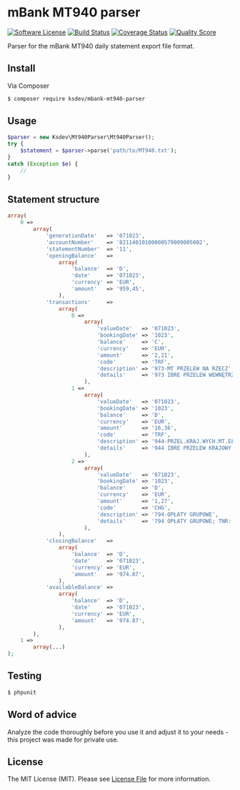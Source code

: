 # mBank MT940 parser

[![Software License](https://img.shields.io/badge/license-MIT-brightgreen.svg?style=flat-square)](LICENSE.md)
[![Build Status](https://img.shields.io/travis/ksdev-pl/mbank-mt940-parser/master.svg?style=flat-square)](https://travis-ci.org/ksdev-pl/mbank-mt940-parser)
[![Coverage Status](https://img.shields.io/scrutinizer/coverage/g/ksdev-pl/mbank-mt940-parser.svg?style=flat-square)](https://scrutinizer-ci.com/g/ksdev-pl/mbank-mt940-parser/code-structure)
[![Quality Score](https://img.shields.io/scrutinizer/g/ksdev-pl/mbank-mt940-parser.svg?style=flat-square)](https://scrutinizer-ci.com/g/ksdev-pl/mbank-mt940-parser)

Parser for the mBank MT940 daily statement export file format.

## Install

Via Composer

``` bash
$ composer require ksdev/mbank-mt940-parser
```

## Usage

``` php
$parser = new Ksdev\Mt940Parser\Mt940Parser();
try {
    $statement = $parser->parse('path/to/MT940.txt');
}
catch (Exception $e) {
    //
}
```

## Statement structure

``` php
array(
    0 =>
        array(
            'generationDate'   => '071023',
            'accountNumber'    => '82114010100000579009005002',
            'statementNumber'  => '11',
            'openingBalance'   =>
                array(
                    'balance'  => 'D',
                    'date'     => '071023',
                    'currency' => 'EUR',
                    'amount'   => '959,45',
                ),
            'transactions'     =>
                array(
                    0 =>
                        array(
                            'valueDate'   => '071023',
                            'bookingDate' => '1023',
                            'balance'     => 'C',
                            'currency'    => 'EUR',
                            'amount'      => '2,21',
                            'code'        => 'TRF',
                            'description' => '973-MT PRZELEW NA RZECZ',
                            'details'     => '973 IBRE PRZELEW WEWNĘTRZNY; Z RACH.: 46114010100000579009004001; OD: KLIENT TESTOWY SP. Z O.O. WARSZAWA, UL. SENATORSKA 18; TYT.: ZWROT NADPŁATY ZA F-RĘ 30/2006; TNR: 145411008036753.010002',
                        ),
                    1 =>
                        array(
                            'valueDate'   => '071023',
                            'bookingDate' => '1023',
                            'balance'     => 'D',
                            'currency'    => 'EUR',
                            'amount'      => '16,36',
                            'code'        => 'TRF',
                            'description' => '944-PRZEL.KRAJ.WYCH.MT.ELX',
                            'details'     => '944 IBRE PRZELEW KRAJOWY; NA RACH.: 40106000760000390201994867; DLA: WYPOŻYCZALNIA PŁYT DVD PRZYGODA MONIUSZKI 7 56-328 BRONOWICE; TYT.: WYPOŻYCZENIE FILMÓW DVD; WALUTA: PLN; KWOTA: 86,20; KURS: 5,2691; TNR: 145410009337393.020001',
                        ),
                    2 =>
                        array(
                            'valueDate'   => '071023',
                            'bookingDate' => '1023',
                            'balance'     => 'D',
                            'currency'    => 'EUR',
                            'amount'      => '1,27',
                            'code'        => 'CHG',
                            'description' => '794-OPŁATY GRUPOWE',
                            'details'     => '794 OPŁATY GRUPOWE; TNR: 145420004413026.000005',
                        ),
                ),
            'closingBalance'   =>
                array(
                    'balance'  => 'D',
                    'date'     => '071023',
                    'currency' => 'EUR',
                    'amount'   => '974.87',
                ),
            'availableBalance' =>
                array(
                    'balance'  => 'D',
                    'date'     => '071023',
                    'currency' => 'EUR',
                    'amount'   => '974.87',
                ),
        ),
    1 =>
        array(...)
);
```

## Testing

``` bash
$ phpunit
```

## Word of advice

Analyze the code thoroughly before you use it and adjust it to your needs - this project was made for private use.

## License

The MIT License (MIT). Please see [License File](LICENSE.md) for more information.

